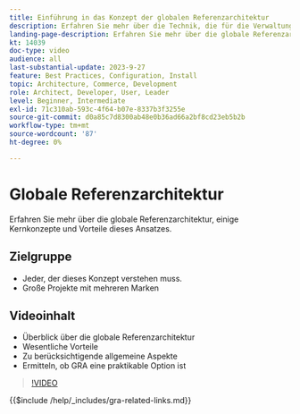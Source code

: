 ```yaml
---
title: Einführung in das Konzept der globalen Referenzarchitektur
description: Erfahren Sie mehr über die Technik, die für die Verwaltung komplexer Commerce-Projekte mit dem Namen "Global Reference Architecture"verwendet wird.
landing-page-description: Erfahren Sie mehr über die globale Referenzarchitektur und deren Verwendung mit Adobe Commerce.
kt: 14039
doc-type: video
audience: all
last-substantial-update: 2023-9-27
feature: Best Practices, Configuration, Install
topic: Architecture, Commerce, Development
role: Architect, Developer, User, Leader
level: Beginner, Intermediate
exl-id: 71c310ab-593c-4f64-b07e-8337b3f3255e
source-git-commit: d0a85c7d8300ab48e0b36ad66a2bf8cd23eb5b2b
workflow-type: tm+mt
source-wordcount: '87'
ht-degree: 0%

---
```


# Globale Referenzarchitektur

Erfahren Sie mehr über die globale Referenzarchitektur, einige Kernkonzepte und Vorteile dieses Ansatzes.

## Zielgruppe

* Jeder, der dieses Konzept verstehen muss.
* Große Projekte mit mehreren Marken

## Videoinhalt

* Überblick über die globale Referenzarchitektur
* Wesentliche Vorteile
* Zu berücksichtigende allgemeine Aspekte
* Ermitteln, ob GRA eine praktikable Option ist

>[!VIDEO](https://video.tv.adobe.com/v/3424597?learn=on)

{{$include /help/_includes/gra-related-links.md}}
